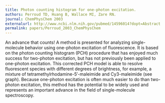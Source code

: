 ```yaml
---
title: Photon counting histogram for one-photon excitation.
authors: Perroud TD, Huang B, Wallace MI, Zare RN.
journal: ChemPhysChem 2003 
externalurl: http://www.ncbi.nlm.nih.gov/pubmed/14596014?dopt=Abstract
permalink: papers/Perroud_2003_ChemPhysChem
---
```

An advance that counts! A method is presented for analyzing single-molecule behavior using one-photon excitation of fluorescence. It is based on the photon counting histogram (PCH) procedure that has enjoyed much success for two-photon excitation, but has not previously been applied to one-photon excitation. This corrected PCH model is able to resolve fluorescent species with different degrees of brightness, for example, a mixture of tetramethylrhodamine-5′-maleimide and Cy3-maleimide (see graph). Because one-photon excitation is often much easier to do than two-photon excitation, this method has the potential to be widely used and represents an important advance in the field of single-molecule spectroscopy.
